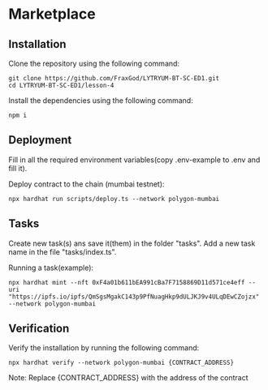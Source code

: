 # Marketplace

## Installation
Clone the repository using the following command:
```
git clone https://github.com/FraxGod/LYTRYUM-BT-SC-ED1.git
cd LYTRYUM-BT-SC-ED1/lesson-4
```

Install the dependencies using the following command:
```
npm i
```

## Deployment

Fill in all the required environment variables(copy .env-example to .env and fill it). 

Deploy contract to the chain (mumbai testnet):
```
npx hardhat run scripts/deploy.ts --network polygon-mumbai
```

## Tasks
Create new task(s) ans save it(them) in the folder "tasks". Add a new task name in the file "tasks/index.ts".

Running a task(example):
```
npx hardhat mint --nft 0xF4a01b611bEA991cBa7F7158869D11d571ce4eff --uri "https://ipfs.io/ipfs/QmSgsMgakC143p9PfNuagHkp9dULJKJ9v4ULqDEwCZojzx" --network polygon-mumbai
```

## Verification
Verify the installation by running the following command:
```
npx hardhat verify --network polygon-mumbai {CONTRACT_ADDRESS}
```
Note: Replace {CONTRACT_ADDRESS} with the address of the contract